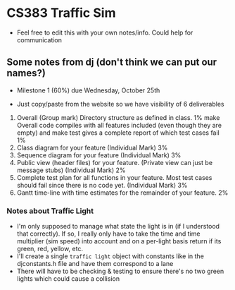 # CS383 Traffic Sim

- Feel free to edit this with your own notes/info. Could help for communication

## Some notes from dj (don't think we can put our names?)

- Milestone 1 (60%) due Wednesday, October 25th

- Just copy/paste from the website so we have visibility of 6 deliverables
1. Overall (Group mark)
    Directory structure as defined in class. 1%
    make Overall code compiles with all features included (even though they are empty) and make test gives a complete report of which test cases fail 1%
2. Class diagram for your feature (Individual Mark) 3%
3. Sequence diagram for your feature (Individual Mark) 3%
4. Public view (header files) for your feature. (Private view can just be message stubs) (Individual Mark) 2%
5. Complete test plan for all functions in your feature. Most test cases should fail since there is no code yet. (Individual Mark) 3%
6. Gantt time-line with time estimates for the remainder of your feature. 2%


### Notes about Traffic Light
- I'm only supposed to manage what state the light is in (if I understood that correctly). If so, I really only have to take the time and time multiplier (sim speed) into account and on a per-light basis return if its green, red, yellow, etc.
- I'll create a single `traffic light` object with constants like in the djconstants.h file and have them correspond to a lane
- There will have to be checking & testing to ensure there's no two green lights which could cause a collision
